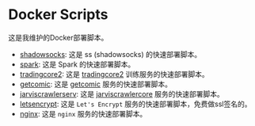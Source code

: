 # Docker Scripts

这是我维护的Docker部署脚本。

- [shadowsocks](https://github.com/zhs007/dockerscripts/tree/master/shadowsocks): 这是 ss (shadowsocks) 的快速部署脚本。
- [spark](https://github.com/zhs007/dockerscripts/tree/master/spark): 这是 Spark 的快速部署脚本。
- [tradingcore2](https://github.com/zhs007/dockerscripts/tree/master/tc2): 这是 [tradingcore2](https://github.com/zhs007/tradingcore2) 训练服务的快速部署脚本。
- [getcomic](https://github.com/zhs007/dockerscripts/tree/master/getcomic): 这是 [getcomic](https://github.com/zhs007/getcomic) 服务的快速部署脚本。
- [jarviscrawlerserv](https://github.com/zhs007/dockerscripts/tree/master/jarviscrawlerserv): 这是 [jarviscrawlercore](https://github.com/zhs007/jarviscrawlercore) 服务的快速部署脚本。
- [letsencrypt](https://github.com/zhs007/dockerscripts/tree/master/letsencrypt): 这是 ``Let's Encrypt`` 服务的快速部署脚本，免费做ssl签名的。
- [nginx](https://github.com/zhs007/dockerscripts/tree/master/nginx): 这是 ``nginx`` 服务的快速部署脚本。